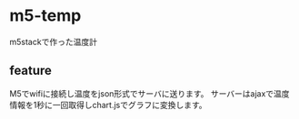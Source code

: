 # m5-temp

m5stackで作った温度計

## feature

M5でwifiに接続し温度をjson形式でサーバに送ります。
サーバーはajaxで温度情報を1秒に一回取得しchart.jsでグラフに変換します。
